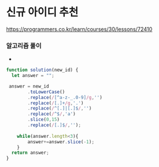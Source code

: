 # 신규 아이디 추천
https://programmers.co.kr/learn/courses/30/lessons/72410

### 알고리즘 풀이

- 

```javascript
function solution(new_id) {
  let answer = "";

 answer = new_id
    	.toLowerCase()
        .replace(/[^a-z-_.0-9]/g,'')
        .replace(/[.]+/g,'.')
        .replace(/^[.]|[.]$/,'')
        .replace(/^$/,'a')
        .slice(0,15)
        .replace(/[.]$/,'');
        
	while(answer.length<3){
    	answer+=answer.slice(-1);
    }
  return answer;
}
```
